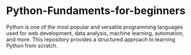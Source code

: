 # Python-Fundaments-for-beginners
Python is one of the most popular and versatile programming languages used for web development, data analysis, machine learning, automation, and more. This repository provides a structured approach to learning Python from scratch.
